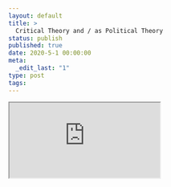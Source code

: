 ```yaml
---
layout: default
title: >
  Critical Theory and / as Political Theory
status: publish
published: true
date: 2020-5-1 00:00:00
meta:
  _edit_last: "1"
type: post
tags:
---
```

<div  id="qrcode"></div>
<div>
<iframe src="https://researchers.mq.edu.au/en/publications/critical-theory-and-as-political-theory">
</iframe>
</div>

<script type="text/javascript" src="/js/qr/qrcode.js"></script>
<script type="text/javascript">
new QRCode(document.getElementById("qrcode"), "https://researchers.mq.edu.au/en/publications/critical-theory-and-as-political-theory");
</script>
        